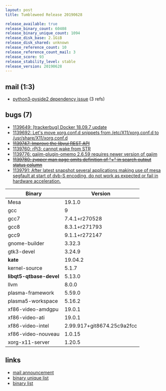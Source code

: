 ```yaml
---
layout: post
title: Tumbleweed Release 20190628

release_available: true
release_binary_count: 60408
release_binary_unique_count: 1094
release_disk_base: 2.1GiB
release_disk_shared: unknown
release_reference_count: 10
release_reference_count_mail: 3
release_score: 93
release_stability_level: stable
release_version: 20190628
---
```


## mail (1:3)

- [python3-pyside2 dependency issue](https://lists.opensuse.org/opensuse-factory/2019-07/msg00053.html) (3 refs)

## bugs (7)

<!--more-->

- [1139649: \[trackerbug\] Docker 18.09.7 update](https://bugzilla.opensuse.org/show_bug.cgi?id=1139649)
- [1139692: Let's move xorg.conf.d snippets from /etc/X11/xorg.conf.d to /usr/share/X11/xorg.conf.d](https://bugzilla.opensuse.org/show_bug.cgi?id=1139692)
- ~~[1139747: Improve the libyui REST API](https://bugzilla.opensuse.org/show_bug.cgi?id=1139747)~~
- [1139760: rPi3: cannot wake from STR](https://bugzilla.opensuse.org/show_bug.cgi?id=1139760)
- [1139776: gajim-plugin-omemo 2.6.59 requires newer version of gajim](https://bugzilla.opensuse.org/show_bug.cgi?id=1139776)
- ~~[1139780: zypper man page omits definition of "+" in search output status column](https://bugzilla.opensuse.org/show_bug.cgi?id=1139780)~~
- [1139791: After latest snapshot several applications making use of mesa segfault at start of dvb-S encoding, do not work as expected or fail in hardware acceleration.](https://bugzilla.opensuse.org/show_bug.cgi?id=1139791)

Binary | Version
--- | ---
Mesa | 19.1.0
gcc | 9
gcc7 | 7.4.1+r270528
gcc8 | 8.3.1+r271793
gcc9 | 9.1.1+r272147
gnome-builder | 3.32.3
gtk3-devel | 3.24.9
**kate** | 19.04.2
kernel-source | 5.1.7
**libqt5-qtbase-devel** | 5.13.0
llvm | 8.0.0
plasma-framework | 5.59.0
plasma5-workspace | 5.16.2
xf86-video-amdgpu | 19.0.1
xf86-video-ati | 19.0.1
xf86-video-intel | 2.99.917+git8674.25c9a2fcc
xf86-video-nouveau | 1.0.15
xorg-x11-server | 1.20.5

## links

- [mail announcement](https://lists.opensuse.org/opensuse-factory/2019-06/msg00462.html)
- [binary unique list](http://download.opensuse.org/history/20190628/rpm.unique.list)
- [binary list](http://download.opensuse.org/history/20190628/rpm.list)

